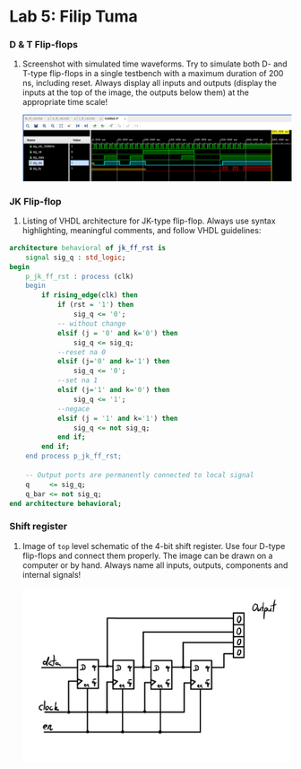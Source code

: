 # Lab 5: Filip Tuma

### D & T Flip-flops

1. Screenshot with simulated time waveforms. Try to simulate both D- and T-type flip-flops in a single testbench with a maximum duration of 200 ns, including reset. Always display all inputs and outputs (display the inputs at the top of the image, the outputs below them) at the appropriate time scale!

   ![your figure](https://github.com/FilipTuma2001/digital-electronics-1/blob/main/PC05_1.png)

### JK Flip-flop

1. Listing of VHDL architecture for JK-type flip-flop. Always use syntax highlighting, meaningful comments, and follow VHDL guidelines:

```vhdl
architecture behavioral of jk_ff_rst is
    signal sig_q : std_logic;
begin
    p_jk_ff_rst : process (clk)
    begin
        if rising_edge(clk) then
            if (rst = '1') then 
                sig_q <= '0';
            -- without change
            elsif (j = '0' and k='0') then
                sig_q <= sig_q;
            --reset na 0
            elsif (j='0' and k='1') then
                sig_q <= '0';
            --set na 1
            elsif (j='1' and k='0') then
                sig_q <= '1';                
            --negace
            elsif (j = '1' and k='1') then
                sig_q <= not sig_q;
            end if;
        end if;
    end process p_jk_ff_rst;

    -- Output ports are permanently connected to local signal
    q     <= sig_q;
    q_bar <= not sig_q;
end architecture behavioral;
```

### Shift register

1. Image of `top` level schematic of the 4-bit shift register. Use four D-type flip-flops and connect them properly. The image can be drawn on a computer or by hand. Always name all inputs, outputs, components and internal signals!

   ![your figure](https://github.com/FilipTuma2001/digital-electronics-1/blob/main/05-ffs/Shift%20register-1.jpg)

